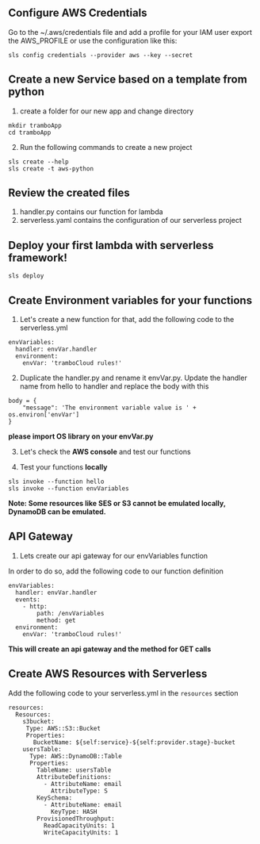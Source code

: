 ## Configure AWS Credentials

Go to the ~/.aws/credentials file and add a profile for your IAM user
export the AWS_PROFILE or use the configuration like this:

```
sls config credentials --provider aws --key --secret
```
## Create a new Service based on a template from python
1. create a folder for our new app and change directory
```
mkdir tramboApp
cd tramboApp
```
2. Run the following commands to create a new project
```
sls create --help
sls create -t aws-python
```

## Review the created files
1. handler.py contains our function for lambda
2. serverless.yaml contains the configuration of our serverless project

## Deploy your first lambda with serverless framework!

```
sls deploy
```

## Create Environment variables for your functions

1. Let's create a new function for that, add the following code to the serverless.yml
```
envVariables:
  handler: envVar.handler
  environment:
    envVar: 'tramboCloud rules!'
```
2. Duplicate the handler.py and rename it envVar.py. Update the handler name from hello to handler and replace the body with this
```
body = {
    "message": 'The environment variable value is ' + os.environ['envVar']
}
```
**please import OS library on your envVar.py**

3. Let's check the **AWS console** and test our functions

4. Test your functions **locally**
```
sls invoke --function hello
sls invoke --function envVariables
```
**Note: Some resources like SES or S3 cannot be emulated locally, DynamoDB can be emulated.**

## API Gateway

1. Lets create our api gateway for our envVariables function

In order to do so, add the following code to our function definition
```
envVariables:
  handler: envVar.handler
  events:
    - http:
        path: /envVariables
        method: get
  environment:
    envVar: 'tramboCloud rules!'
```
**This will create an api gateway and the method for GET calls**


## Create AWS Resources with Serverless

Add the following code to your serverless.yml in the `resources` section
```
resources:
  Resources:
    s3bucket:
     Type: AWS::S3::Bucket
     Properties:
       BucketName: ${self:service}-${self:provider.stage}-bucket
    usersTable:
      Type: AWS::DynamoDB::Table
      Properties:
        TableName: usersTable
        AttributeDefinitions:
          - AttributeName: email
            AttributeType: S
        KeySchema:
          - AttributeName: email
            KeyType: HASH
        ProvisionedThroughput:
          ReadCapacityUnits: 1
          WriteCapacityUnits: 1
```
